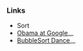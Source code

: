 


### Links

* Sort
 * [Obama at Google](https://www.youtube.com/watch?v=k4RRi_ntQc8)__  
 * [BubbleSort Dance](https://www.youtube.com/watch?v=lyZQPjUT5B4)__  

 
